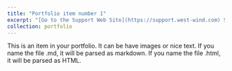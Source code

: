 ```yaml
---
title: "Portfolio item number 1"
excerpt: "[Go to the Support Web Site](https://support.west-wind.com) Short description of portfolio item number 1<br/><pdf src='/files/k1763271_Reggio_LitRev.pdf'>"
collection: portfolio
---
```


This is an item in your portfolio. It can be have images or nice text. If you name the file .md, it will be parsed as markdown. If you name the file .html, it will be parsed as HTML. 
